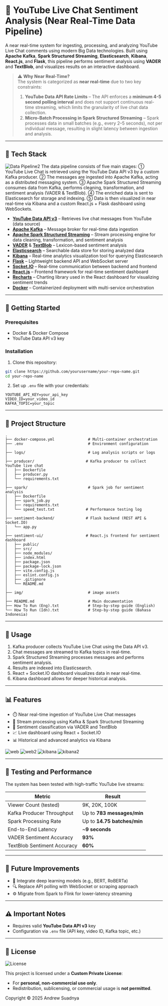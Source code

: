 # 📱 YouTube Live Chat Sentiment Analysis (Near Real-Time Data Pipeline)

A near real-time system for ingesting, processing, and analyzing YouTube Live Chat comments using modern Big Data technologies. Built using **Apache Kafka**, **Spark Structured Streaming**, **Elasticsearch**, **Kibana**, **React.js**, and **Flask**, this pipeline performs sentiment analysis using **VADER** and **TextBlob**, and visualizes results on an interactive dashboard.

> ⚠️ **Why Near Real-Time?**  
> The system is categorized as **near real-time** due to two key constraints:  
> 1. **YouTube Data API Rate Limits** – The API enforces a **minimum 4-5 second polling interval** and does not support continuous real-time streaming, which limits the granularity of live chat data collection.  
> 2. **Micro-Batch Processing in Spark Structured Streaming** – Spark processes data in small batches (e.g., every 2–5 seconds), not per individual message, resulting in slight latency between ingestion and analysis.

---

## 🔧 Tech Stack

![Data Pipeline2](https://github.com/user-attachments/assets/384d4341-ddf0-4a7a-bdf2-6448aa926a3d)
The data pipeline consists of five main stages:
① YouTube Live Chat is retrieved using the YouTube Data API v3 by a custom Kafka producer.
② The messages are ingested into Apache Kafka, acting as a distributed messaging system.
③ Apache Spark Structured Streaming consumes data from Kafka, performs cleaning, transformation, and sentiment analysis (VADER & TextBlob).
④ The enriched data is sent to Elasticsearch for storage and indexing.
⑤ Data is then visualized in near real-time via Kibana and a custom React.js + Flask dashboard using WebSockets.

* **[YouTube Data API v3](https://developers.google.com/youtube/v3)** – Retrieves live chat messages from YouTube (data source)
* **[Apache Kafka](https://kafka.apache.org/)** – Message broker for real-time data ingestion
* **[Apache Spark Structured Streaming](https://spark.apache.org/docs/latest/structured-streaming-programming-guide.html)** – Stream processing engine for data cleaning, transformation, and sentiment analysis
* **[VADER](https://github.com/cjhutto/vaderSentiment)** & **[TextBlob](https://textblob.readthedocs.io/)** – Lexicon-based sentiment analysis
* **[Elasticsearch](https://www.elastic.co/elasticsearch/)** – Searchable data store for storing analyzed data
* **[Kibana](https://www.elastic.co/kibana/)** – Real-time analytics visualization tool for querying Elasticsearch
* **[Flask](https://flask.palletsprojects.com/)** – Lightweight backend API and WebSocket server
* **[Socket.IO](https://socket.io/)** – Real-time communication between backend and frontend
* **[React.js](https://reactjs.org/)** – Frontend framework for real-time sentiment dashboard
* **[Recharts](https://recharts.org/)** – Charting library used in the React dashboard for visualizing sentiment trends
* **[Docker](https://www.docker.com/)** – Containerized deployment with multi-service orchestration

---

## 🚀 Getting Started

### Prerequisites

* Docker & Docker Compose
* YouTube Data API v3 key

### Installation

1. Clone this repository:

```bash
git clone https://github.com/yourusername/your-repo-name.git
cd your-repo-name
```

2. Set up `.env` file with your credentials:

```env
YOUTUBE_API_KEY=your_api_key
VIDEO_ID=your_video_id
KAFKA_TOPIC=your_topic
```

---

## 📁 Project Structure

```
.
├── docker-compose.yml               # Multi-container orchestration
├── .env                             # Environment configuration
│
├── logs/                            # Log analysis scripts or logs
│
├── producer/                       # Kafka producer to collect YouTube live chat
│   ├── Dockerfile
│   ├── producer.py
│   └── requirements.txt
│
├── spark/                           # Spark job for sentiment analysis
│   ├── Dockerfile                   
│   ├── spark_job.py                 
│   ├── requirements.txt            
│   └── speed_test.txt              # Performance testing log
│
├── sentiment-backend/              # Flask backend (REST API & Socket.IO)
│   └── app.py
│
├── sentiment-ui/                   # React.js frontend for sentiment dashboard
│   ├── public/
│   ├── src/
│   ├── node_modules/
│   ├── index.html
│   ├── package.json
│   ├── package-lock.json
│   ├── vite.config.js
│   ├── eslint.config.js
│   ├── .gitignore
│   └── README.md
│
├── img/                             # image assets
│
├── README.md                        # Main documentation
├── How To Run (Eng).txt             # Step-by-step guide (English)
└── How To Run (Idn).txt             # Step-by-step guide (Bahasa Indonesia)
```

---

## 📌 Usage

1. Kafka producer collects YouTube Live Chat using the Data API v3.
2. Chat messages are streamed to Kafka topics in real-time.
3. Spark Structured Streaming processes messages and performs sentiment analysis.
4. Results are indexed into Elasticsearch.
5. React + Socket.IO dashboard visualizes data in near real-time.
6. Kibana dashboard allows for deeper historical analysis.

---

## 📊 Features

* ⏱️ Near real-time ingestion of YouTube Live Chat messages
* 🔄 Stream processing using Kafka & Spark Structured Streaming
* 💬 Sentiment classification via VADER and TextBlob
* 📈 Live dashboard using React + Socket.IO
* 📊 Historical and advanced analytics via Kibana

![web](https://github.com/user-attachments/assets/d3216a0b-ca47-41ec-a1fe-d4fc794a9c1d)
![web2](https://github.com/user-attachments/assets/f4719a60-070e-464e-a117-ef849e745a9e)
![kibana](https://github.com/user-attachments/assets/ef5f806c-dbdb-4055-bc06-ece18abc0ec3)
![kibana2](https://github.com/user-attachments/assets/589417bc-3022-41f9-aee2-49058c7ec48f)

---

## 🧪 Testing and Performance

The system has been tested with high-traffic YouTube live streams:

| Metric                      | Result                      |
| --------------------------- | --------------------------- |
| Viewer Count (tested)       | 9K, 20K, 100K               |
| Kafka Producer Throughput   | Up to **783 messages/min**  |
| Spark Processing Rate       | Up to **14.75 batches/min** |
| End-to-End Latency          | \~**9 seconds**             |
| VADER Sentiment Accuracy    | **93%**                     |
| TextBlob Sentiment Accuracy | **60%**                     |

---

## 🔮 Future Improvements

* 🧠 Integrate deep learning models (e.g., BERT, RoBERTa)
* 🔍 Replace API polling with WebSocket or scraping approach
* ⚙️ Migrate from Spark to Flink for lower-latency streaming

---

## ⚠️ Important Notes

* Requires valid **YouTube Data API v3** key
* Configuration via `.env` file (API key, video ID, Kafka topic, etc.)

---

## 📝 License

![License](https://img.shields.io/badge/license-Private_Use_Only-red.svg)

This project is licensed under a **Custom Private License**:

* For **personal, non-commercial use only**.
* Redistribution, sublicensing, or commercial usage is **not permitted**.

Copyright © 2025 Andrew Suadnya
